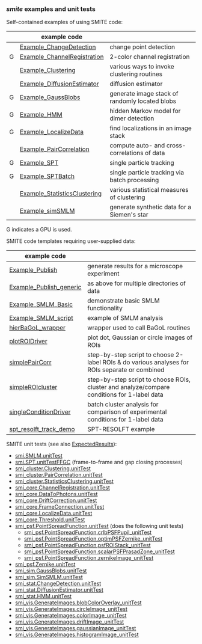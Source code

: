 ### ***smite*** examples and unit tests

Self-contained examples of using SMITE code:

|| example code ||
---|---|---
&nbsp;| [Example_ChangeDetection](Example_ChangeDetection.m)                    | change point detection
G     | [Example_ChannelRegistration](Example_ChannelRegistration.m)              | 2-color channel registration
&nbsp;| [Example_Clustering](Example_Clustering.m)                              | various ways to invoke clustering routines
&nbsp;| [Example_DiffusionEstimator](Example_DiffusionEstimator.m)              | diffusion estimator
G     | [Example_GaussBlobs](Example_GaussBlobs.m)                              | generate image stack of randomly located blobs
G     | [Example_HMM](Example_HMM.m)                                            | hidden Markov model for dimer detection
G     | [Example_LocalizeData](Example_LocalizeData.m)                          | find localizations in an image stack
&nbsp;  | [Example_PairCorrelation](Example_PairCorrelation.m)                  | compute auto- and cross-correlations of data
G     | [Example_SPT](Example_SPT.m)                                            | single particle tracking
G     | [Example_SPTBatch](Example_SPTBatch.m)                                  | single particle tracking via batch processing
&nbsp;| [Example_StatisticsClustering](Example_StatisticsClustering.m)          | various statistical measures of clustering
&nbsp;| [Example_simSMLM](Example_simSMLM.m)                                    | generate synthetic data for a Siemen's star

G indicates a GPU is used.

SMITE code templates requiring user-supplied data:

| example code ||
---|---
[Example_Publish](Example_Publish.m)                                            | generate results for a microscope experiment
[Example_Publish_generic](Example_Publish_generic.m)                            | as above for multiple directories of data
[Example_SMLM_Basic](Example_SMLM_Basic.m)                                      | demonstrate basic SMLM functionality
[Example_SMLM_script](Example_SMLM_script.m)                                    | example of SMLM analysis
[hierBaGoL_wrapper](hierBaGoL_wrapper.m)                                        | wrapper used to call BaGoL routines
[plotROIDriver](plotROIDriver.m)                                                | plot dot, Gaussian or circle images of ROIs
[simplePairCorr](simplePairCorr.m)                                              | step-by-step script to choose 2-label ROIs & do various analyses for ROIs separate or combined
[simpleROIcluster](simpleROIcluster.m)                                          | step-by-step script to choose ROIs, cluster and analyze/compare conditions for 1-label data
[singleConditionDriver](singleConditionDriver.m)                                | batch cluster analysis for comparison of experimental conditions for 1-label data
[spt_resolft_track_demo](spt_resolft_track_demo.m)                              | SPT-RESOLFT example

SMITE unit tests (see also [ExpectedResults](../ExpectedResults/README.md)):
- [smi.SMLM.unitTest](../+smi/@SMLM/unitTest.m)
- [smi.SPT.unitTestFFGC](../+smi/@SPT/unitTestFFGC.m) (frame-to-frame and gap closing processes)
- [smi_cluster.Clustering.unitTest](../+smi_cluster/@Clustering/unitTest.m)
- [smi_cluster.PairCorrelation.unitTest](../+smi_cluster/@PairCorrelation/unitTest.m)
- [smi_cluster.StatisticsClustering.unitTest](../+smi_cluster/@StatisticsClustering/unitTest.m)
- [smi_core.ChannelRegistration.unitTest](../+smi_core/@ChannelRegistration/unitTest.m)
- [smi_core.DataToPhotons.unitTest](../+smi_core/@DataToPhotons/unitTest.m)
- [smi_core.DriftCorrection.unitTest](../+smi_core/@DriftCorrection/unitTest.m)
- [smi_core.FrameConnection.unitTest](../+smi_core/@FrameConnection/unitTest.m)
- [smi_core.LocalizeData.unitTest](../+smi_core/@LocalizeData/unitTest.m)
- [smi_core.Threshold.unitTest](../+smi_core/@Threshold/unitTest.m)
- [smi_psf.PointSpreadFunction.unitTest](../+smi_psf/@PointSpreadFunction/unitTest) (does the following unit tests)
  - [smi_psf.PointSpreadFunction.crlbPSFPupil_unitTest](../+smi_psf/@PointSpreadFunction/crlbPSFPupil_unitTest.m)
  - [smi_psf.PointSpreadFunction.optimPSFZernike_unitTest](../+smi_psf/@PointSpreadFunction/optimPSFZernike_unitTest.m)
  - [smi_psf.PointSpreadFunction.psfROIStack_unitTest](../+smi_psf/@PointSpreadFunction/psfROIStack_unitTest.m)
  - [smi_psf.PointSpreadFunction.scalarPSFPrasadZone_unitTest](../+smi_psf/@PointSpreadFunction/scalarPSFPrasadZone_unitTest.m)
  - [smi_psf.PointSpreadFunction.zernikeImage_unitTest](../+smi_psf/@PointSpreadFunction/zernikeImage_unitTest.m)
- [smi_psf.Zernike.unitTest](../+smi_psf/@Zernike/unitTest.m)
- [smi_sim.GaussBlobs.unitTest](../+smi_sim/@GaussBlobs.m)
- [smi_sim.SimSMLM.unitTest](../+smi_sim/@SimSMLM/unitTest.m)
- [smi_stat.ChangeDetection.unitTest](../+smi_stat/@ChangeDetection/unitTest.m)
- [smi_stat.DiffusionEstimator.unitTest](../+smi_stat/@DiffusionEstimator/unitTest.m)
- [smi_stat.HMM.unitTest](../+smi_stat/@HMM/unitTest.m)
- [smi_vis.GenerateImages.blobColorOverlay_unitTest](../+smi_vis/@GenerateImages/blobColorOverlay_unitTest.m)
- [smi_vis.GenerateImages.circleImage_unitTest](../+smi_vis/@GenerateImages/circleImage_unitTest.m)
- [smi_vis.GenerateImages.colorImage_unitTest](../+smi_vis/@GenerateImages/colorImage_unitTest.m)
- [smi_vis.GenerateImages.driftImage_unitTest](../+smi_vis/@GenerateImages/driftImage_unitTest.m)
- [smi_vis.GenerateImages.gaussianImage_unitTest](../+smi_vis/@GenerateImages/gaussianImage_unitTest.m)
- [smi_vis.GenerateImages.histogramImage_unitTest](smi_vis/@GenerateImages/histogramImage_unitTest.m)
